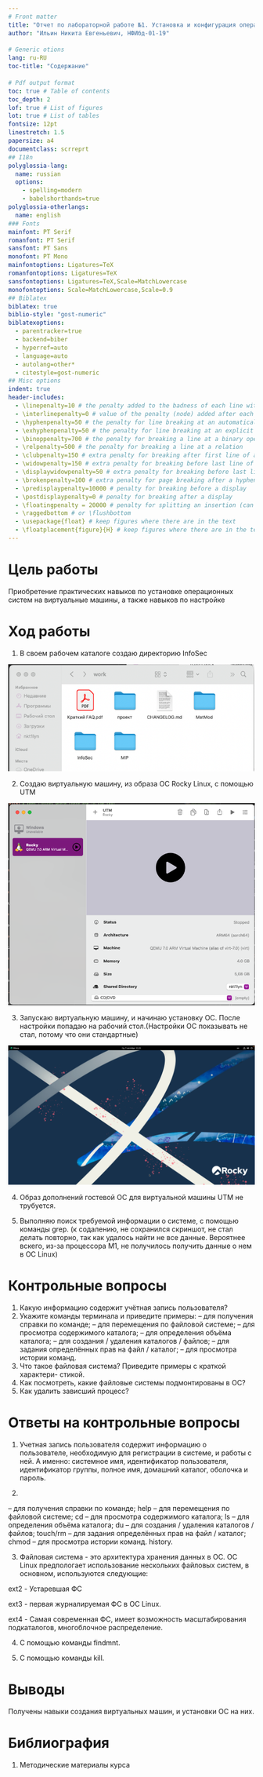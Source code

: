 ```yaml
---
# Front matter
title: "Отчет по лабораторной работе №1. Установка и конфигурация операционной системы на виртуальную машину"
author: "Ильин Никита Евгеньевич, НФИбд-01-19"

# Generic otions
lang: ru-RU
toc-title: "Содержание"

# Pdf output format
toc: true # Table of contents
toc_depth: 2
lof: true # List of figures
lot: true # List of tables
fontsize: 12pt
linestretch: 1.5
papersize: a4
documentclass: scrreprt
## I18n
polyglossia-lang:
  name: russian
  options:
	- spelling=modern
	- babelshorthands=true
polyglossia-otherlangs:
  name: english
### Fonts
mainfont: PT Serif
romanfont: PT Serif
sansfont: PT Sans
monofont: PT Mono
mainfontoptions: Ligatures=TeX
romanfontoptions: Ligatures=TeX
sansfontoptions: Ligatures=TeX,Scale=MatchLowercase
monofontoptions: Scale=MatchLowercase,Scale=0.9
## Biblatex
biblatex: true
biblio-style: "gost-numeric"
biblatexoptions:
  - parentracker=true
  - backend=biber
  - hyperref=auto
  - language=auto
  - autolang=other*
  - citestyle=gost-numeric
## Misc options
indent: true
header-includes:
  - \linepenalty=10 # the penalty added to the badness of each line within a paragraph (no associated penalty node) Increasing the value makes tex try to have fewer lines in the paragraph.
  - \interlinepenalty=0 # value of the penalty (node) added after each line of a paragraph.
  - \hyphenpenalty=50 # the penalty for line breaking at an automatically inserted hyphen
  - \exhyphenpenalty=50 # the penalty for line breaking at an explicit hyphen
  - \binoppenalty=700 # the penalty for breaking a line at a binary operator
  - \relpenalty=500 # the penalty for breaking a line at a relation
  - \clubpenalty=150 # extra penalty for breaking after first line of a paragraph
  - \widowpenalty=150 # extra penalty for breaking before last line of a paragraph
  - \displaywidowpenalty=50 # extra penalty for breaking before last line before a display math
  - \brokenpenalty=100 # extra penalty for page breaking after a hyphenated line
  - \predisplaypenalty=10000 # penalty for breaking before a display
  - \postdisplaypenalty=0 # penalty for breaking after a display
  - \floatingpenalty = 20000 # penalty for splitting an insertion (can only be split footnote in standard LaTeX)
  - \raggedbottom # or \flushbottom
  - \usepackage{float} # keep figures where there are in the text
  - \floatplacement{figure}{H} # keep figures where there are in the text
---
```


# Цель работы

Приобретение практических навыков по установке операционных систем на виртуальные машины, а также навыков по настройке

# Ход работы

1. В своем рабочем каталоге создаю директорию InfoSec

![Рис 1. Созданная директории](images/img3.png)

2. Создаю виртуальную машину, из образа ОС Rocky Linux, с помощью UTM

![Рис 2. Созданная виртуальная машина](images/img2.png)

3. Запускаю виртуальную машину, и начинаю установку ОС. После настройки попадаю на рабочий стол.(Настройки ОС показывать не стал, потому что они стандартные)

![Рис 3. Рабочий стол виртуальной машины.](images/img1.png)

4. Образ дополнений гостевой ОС для виртуальной машины UTM не трубуется.

5. Выполняю поиск требуемой информации о системе, с помощью команды grep.
  (к содалению, не сохранился скриншот, не стал делать повторно, так как удалось найти не все данные. Вероятнее вскего, из-за процессора М1, не получилось получить данные о нем в ОС Linux)

# Контрольные вопросы

1. Какую информацию содержит учётная запись пользователя?
2. Укажите команды терминала и приведите примеры:
– для получения справки по команде;
– для перемещения по файловой системе;
– для просмотра содержимого каталога;
– для определения объёма каталога;
– для создания / удаления каталогов / файлов;
– для задания определённых прав на файл / каталог;
– для просмотра истории команд.
3. Что такое файловая система? Приведите примеры с краткой характери-
стикой.
4. Как посмотреть, какие файловые системы подмонтированы в ОС?
5. Как удалить зависший процесс?

# Ответы на контрольные вопросы

1. Учетная запись пользователя содержит информацию о пользователе, необходимую для регистрации в системе, и работы с ней. А именно: системное имя, идентификатор пользователя, идентификатор группы, полное имя, домашний каталог, оболочка и пароль.

2. 
– для получения справки по команде; help
– для перемещения по файловой системе; cd
– для просмотра содержимого каталога; ls
– для определения объёма каталога; du
– для создания / удаления каталогов / файлов; touch/rm
– для задания определённых прав на файл / каталог; chmod
– для просмотра истории команд. history.

3. Файловая система - это архитектура хранения данных в ОС. ОС Linux предпологает использование нескольких файловых систем, в основном, используются следующие: 

ext2 - Устаревшая ФС

ext3 - первая журналируемая ФС в ОС Linux.

ext4 - Самая современная ФС, имеет возможность масштабирования подкаталогов, многоблочное распределение.

4. С помощью команды findmnt.

5. С помощью команды kill.


# Выводы

Получены навыки создания виртуальных машин, и установки ОС на них.

# Библиография

1. Методические материалы курса